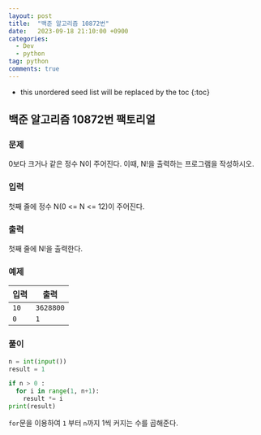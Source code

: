 ```yaml
---
layout: post
title:  "백준 알고리즘 10872번"
date:   2023-09-18 21:10:00 +0900
categories: 
  - Dev
  - python
tag: python
comments: true
---
```


* this unordered seed list will be replaced by the toc
{:toc}

## 백준 알고리즘 10872번 팩토리얼

### 문제

0보다 크거나 같은 정수 N이 주어진다. 이때, N!을 출력하는 프로그램을 작성하시오.

### 입력

첫째 줄에 정수 N(0 <= N <= 12)이 주어진다.

### 출력

첫째 줄에 N!을 출력한다.

### 예제

| 입력 | 출력 |
| --- | --- |
| `10` | `3628800` |
| `0` | `1` |

### 풀이

```py
n = int(input())
result = 1

if n > 0 :
  for i in range(1, n+1):
    result *= i
print(result)
```

`for`문을 이용하여 `1` 부터 `n`까지 1씩 커지는 수를 곱해준다.